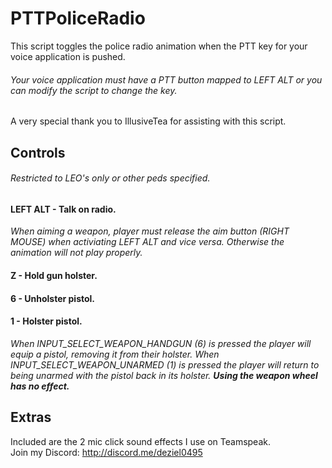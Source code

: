 # PTTPoliceRadio
This script toggles the police radio animation when the PTT key for your voice application is pushed.
###### _Your voice application must have a PTT button mapped to LEFT ALT or you can modify the script to change the key._
A very special thank you to IllusiveTea for assisting with this script.
## Controls
###### _Restricted to LEO's only or other peds specified._
#### **LEFT ALT - Talk on radio.**
*When aiming a weapon, player must release the aim button (RIGHT MOUSE) when activiating LEFT ALT and vice versa. Otherwise the animation will not play properly.*
#### **Z - Hold gun holster.**
#### **6 - Unholster pistol.**
#### **1 - Holster pistol.**
_When INPUT_SELECT_WEAPON_HANDGUN (6) is pressed the player will equip a pistol, removing it from their holster. When INPUT_SELECT_WEAPON_UNARMED (1) is pressed the player will return to being unarmed with the pistol back in its holster. **Using the weapon wheel has no effect.**_
## Extras
Included are the 2 mic click sound effects I use on Teamspeak.
<br>
Join my Discord: http://discord.me/deziel0495

